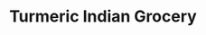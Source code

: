 ---
title: "Turmeric Indian Grocery"
url: /fort-collins/turmeric-indian-grocery/
shop: supermarket
---